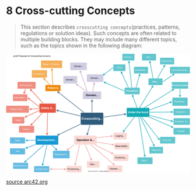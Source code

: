 # 8 Cross-cutting Concepts 

> This section describes `crosscutting concepts`(practices, patterns, regulations or solution ideas). Such concepts are often related to multiple building blocks. They may include many different topics, such as the topics shown in the following diagram:

![concepts](/content/assets/08-concepts-EN.drawio.svg)

[source arc42.org](https://docs.arc42.org/section-8/)
